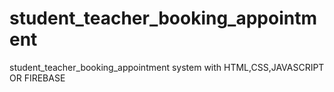 # student_teacher_booking_appointment
student_teacher_booking_appointment system with HTML,CSS,JAVASCRIPT OR FIREBASE

